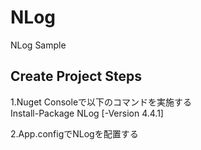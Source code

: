 # NLog
NLog Sample

## Create Project Steps

1.Nuget Consoleで以下のコマンドを実施する<br/>
Install-Package NLog [-Version 4.4.1]

2.App.configでNLogを配置する
